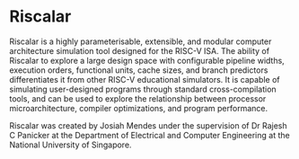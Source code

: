 # Riscalar

Riscalar is a highly parameterisable, extensible, and modular computer architecture simulation tool designed for the RISC-V ISA.
The ability of Riscalar to explore a large design space with configurable pipeline widths, execution orders, functional units, cache sizes, and branch predictors differentiates it from other RISC-V educational simulators.
It is capable of simulating user-designed programs through standard cross-compilation tools, and can be used to explore the relationship between processor microarchitecture, compiler optimizations, and program performance.

Riscalar was created by Josiah Mendes under the supervision of Dr Rajesh C Panicker at the Department of Electrical and Computer Engineering at the National University of Singapore.
